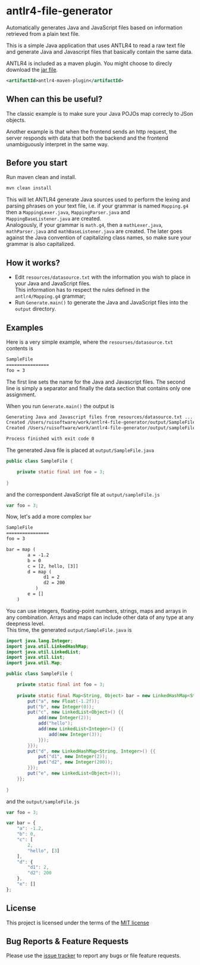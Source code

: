 # antlr4-file-generator
Automatically generates Java and JavaScript files based on information retrieved from a plain text file.

This is a simple Java application that uses ANTLR4 to read a raw text file and generate Java and Javascript files that basically contain the same data.  

ANTLR4 is included as a maven plugin. You might choose to direcly download the [jar file](http://www.antlr.org/download.html).
````xml
<artifactId>antlr4-maven-plugin</artifactId>
````
## When can this be useful?
The classic example is to make sure your Java POJOs map correcly to JSon objects.   

Another example is that when the frontend sends an http request, the server responds with data that both the backend and the frontend unambiguously interpret in the same way.

## Before you start
Run maven clean and install.  
````bash
mvn clean install
````
This will let ANTLR4 generate Java sources used to perform the lexing and parsing phrases on your text file, i.e.
if your grammar is named `Mapping.g4` then a `MappingLexer.java`, `MappingParser.java` and `MappingBaseListener.java` are created.  
Analogously, if your grammar is `math.g4`, then a `mathLexer.java`, `mathParser.java` and `mathBaseListener.java` are created. The later goes
against the Java convention of capitalizing class names, so make sure your grammar is also capitalized.


## How it works?
- Edit `resources/datasource.txt` with the information you wish to place in your Java and JavaScript files.  
This information has to respect the rules defined in the `antlr4/Mapping.g4` grammar;
- Run `Generate.main()` to generate the Java and JavaScript files into the `output` directory.

## Examples
Here is a very simple example, where the `resourses/datasource.txt` contents is
````txt
SampleFile
================
foo = 3
````

The first line sets the name for the Java and Javascript files. The second line is simply a separator and finally the data section that contains only one assignment.  

When you run `Generate.main()` the output is
````txt
Generating Java and Javascript files from resources/datasource.txt ...
Created /Users/ruisoftware/work/antlr4-file-generator/output/SampleFile.java
Created /Users/ruisoftware/work/antlr4-file-generator/output/sampleFile.js

Process finished with exit code 0
````

The generated Java file is placed at `output/SampleFile.java`
````java
public class SampleFile {

    private static final int foo = 3;
    
}
````
and the correspondent JavaScript file at `output/sampleFile.js`
````javascript
var foo = 3;
````

Now, let's add a more complex `bar`
````txt
SampleFile
================
foo = 3

bar = map (
        a = -1.2
        b = 0
        c = [2, hello, [3]]
        d = map (
              d1 = 2
              d2 = 200
           )
        e = []
    )
````
You can use integers, floating-point numbers, strings, maps and arrays in any combination. Arrays and maps can include other data of any type at any deepness level.  
This time, the generated `output/SampleFile.java` is

````java
import java.lang.Integer;
import java.util.LinkedHashMap;
import java.util.LinkedList;
import java.util.List;
import java.util.Map;

public class SampleFile {

    private static final int foo = 3;
    
    private static final Map<String, Object> bar = new LinkedHashMap<String, Object>() {{
        put("a", new Float(-1.2f));
        put("b", new Integer(0));
        put("c", new LinkedList<Object>() {{
            add(new Integer(2));
            add("hello");
            add(new LinkedList<Integer>() {{
                add(new Integer(3));
            }});
        }});
        put("d", new LinkedHashMap<String, Integer>() {{
            put("d1", new Integer(2));
            put("d2", new Integer(200));
        }});
        put("e", new LinkedList<Object>());
    }};
    
}
````
and the `output/sampleFile.js`
````javascript
var foo = 3;

var bar = {
    "a": -1.2,
    "b": 0,
    "c": [
        2,
        "hello", [3]
    ],
    "d": {
        "d1": 2,
        "d2": 200
    },
    "e": []
};
````

## License
This project is licensed under the terms of the [MIT license](https://opensource.org/licenses/mit-license.php)

## Bug Reports & Feature Requests
Please use the [issue tracker](https://github.com/ruisoftware/antlr4-file-generator/issues) to report any bugs or file feature requests.
